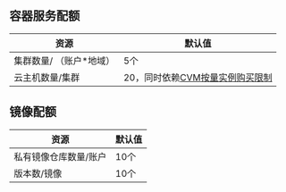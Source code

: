 ## 容器服务配额

| 资源  |  默认值 | 
| --------|--------|
| 集群数量/ （账户*地域）|5个| 
| 云主机数量/集群| 20，同时依赖[CVM按量实例购买限制](http://tcecqpoc.fsphere.cn/doc/product/213/2664#2.-.E8.B4.AD.E4.B9.B0.E6.8C.89.E9.87.8F.E8.AE.A1.E8.B4.B9cvm.E5.AE.9E.E4.BE.8B.E9.99.90.E5.88.B6)| 

## 镜像配额
| 资源     |     默认值 | 
| -------- |--------|
|私有镜像仓库数量/账户| 10个 | 
| 版本数/镜像| 10个| 
